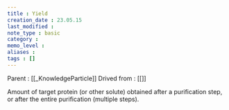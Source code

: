 ```yaml
---
title : Yield
creation_date : 23.05.15
last_modified :
note_type : basic
category :
memo_level :
aliases : 
tags : []
---
```


Parent : [[_KnowledgeParticle]]
Drived from : [[]]

Amount of target protein (or other solute) obtained after a purification step, or after the entire purification (multiple steps).